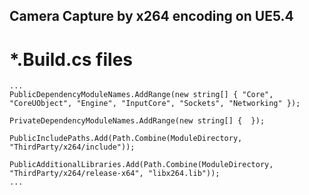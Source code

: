 ## Camera Capture by x264 encoding on UE5.4

# *.Build.cs files
 
    ...
	PublicDependencyModuleNames.AddRange(new string[] { "Core", "CoreUObject", "Engine", "InputCore", "Sockets", "Networking" });

	PrivateDependencyModuleNames.AddRange(new string[] {  });

    PublicIncludePaths.Add(Path.Combine(ModuleDirectory, "ThirdParty/x264/include"));

    PublicAdditionalLibraries.Add(Path.Combine(ModuleDirectory, "ThirdParty/x264/release-x64", "libx264.lib"));
    ...

